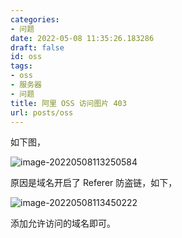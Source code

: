 ```yaml
---
categories:
- 问题
date: 2022-05-08 11:35:26.183286
draft: false
id: oss
tags:
- oss
- 服务器
- 问题
title: 阿里 OSS 访问图片 403
url: posts/oss
---
```


如下图，

![image-20220508113250584](https://static.vksir.zone/img/image-20220508113250584.png)

原因是域名开启了 Referer 防盗链，如下，

![image-20220508113450222](https://static.vksir.zone/img/image-20220508113450222.png)

添加允许访问的域名即可。
